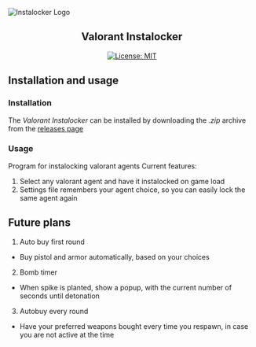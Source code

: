 ![Instalocker Logo](https://user-images.githubusercontent.com/32793938/178528272-1dffe953-b681-4622-ade3-8f8b0b5bdfcc.png)

<h2 align="center">Valorant Instalocker</h2>

<p align="center">
<a href="https://github.com/DNIIBOY/valoInstalock/blob/main/LICENSE"><img alt="License: MIT"></a>
</p>

## Installation and usage

### Installation

The _Valorant Instalocker_ can be installed by downloading the _.zip_ archive from the <a href="https://github.com/DNIIBOY/valoInstalock/releases">releases page</a>


### Usage

Program for instalocking valorant agents
Current features:
1. Select any valorant agent and have it instalocked on game load
1. Settings file remembers your agent choice, so you can easily lock the same agent again

## Future plans
1. Auto buy first round
  - Buy pistol and armor automatically, based on your choices
2. Bomb timer
  - When spike is planted, show a popup, with the current number of seconds until detonation
3. Autobuy every round
  - Have your preferred weapons bought every time you respawn, in case you are not active at the time

